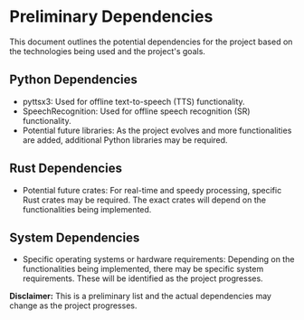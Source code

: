 # Preliminary Dependencies

This document outlines the potential dependencies for the project based on the technologies being used and the project's goals. 

## Python Dependencies

- pyttsx3: Used for offline text-to-speech (TTS) functionality.
- SpeechRecognition: Used for offline speech recognition (SR) functionality.
- Potential future libraries: As the project evolves and more functionalities are added, additional Python libraries may be required.

## Rust Dependencies

- Potential future crates: For real-time and speedy processing, specific Rust crates may be required. The exact crates will depend on the functionalities being implemented.

## System Dependencies

- Specific operating systems or hardware requirements: Depending on the functionalities being implemented, there may be specific system requirements. These will be identified as the project progresses.

**Disclaimer:** This is a preliminary list and the actual dependencies may change as the project progresses.